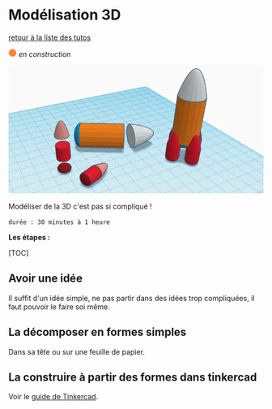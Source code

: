 # Modélisation 3D

[retour à la liste des tutos](faire.md)

![--état de l'écriture--](../imgplaceholder/balise_orange.png) *en construction*

![--image titre fabrication d'autocollants--](../imgplaceholder/faire/modelisation3D.png)

Modéliser de la 3D c'est pas si compliqué !

```
durée : 30 minutes à 1 heure
```



**Les étapes :**

[TOC]

## Avoir une idée

Il suffit d'un idée simple, ne pas partir dans des idées trop compliquées, il faut pouvoir le faire soi même.

## La décomposer en formes simples

Dans sa tête ou sur une feuille de papier.



## La construire à partir des formes dans tinkercad

Voir le [guide de Tinkercad](../outils/tinkercad.md).
